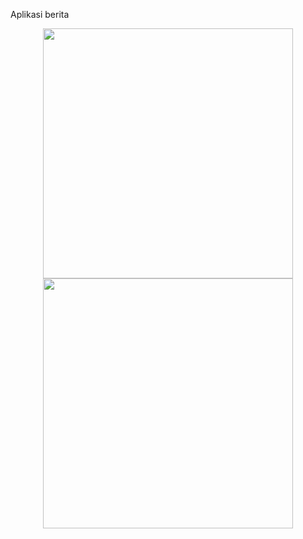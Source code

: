 Aplikasi berita

<div align="center">
    <img src="brt1.jpg" width="400px"</img> 
</div>


<div align="center">
    <img src="brt2.jpg" width="400px"</img> 
</div>
